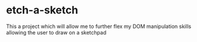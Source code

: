 # etch-a-sketch

This a project which will allow me to further flex my DOM manipulation skills allowing the user to draw on a sketchpad